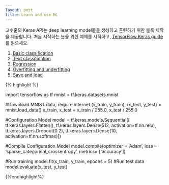```yaml
---
layout: post
title: Learn and use ML
---
```


고수준의 Keras API는 deep learning model들을 생성하고 훈련하기 위한 블록 제작을 제공합니다. 
처음 시작하는 분을 위한 예제를 시작하고, [TensorFlow Keras guide](https://www.tensorflow.org/guide/keras)를 읽으세요.

1. [Basic classification](https://www.tensorflow.org/tutorials/keras/basic_classification)
2. [Text classification](https://www.tensorflow.org/tutorials/keras/basic_text_classification)
3. [Regression](https://www.tensorflow.org/tutorials/keras/basic_regression)
4. [Overfitting and underfitting](https://www.tensorflow.org/tutorials/keras/overfit_and_underfit)
5. [Save and load](https://www.tensorflow.org/tutorials/keras/save_and_restore_models)


{% highlight %}

import tensorflow  as tf
mnist = tf.keras.datasets.mnist

#Download MNIST data, require internet
(x_train, y_train), (x_test, y_test) = mnist.load_data()
x_train, x_test = x_train / 255.0, x_test / 255.0

#Configuration Model
model = tf.keras.models.Sequential([
    tf.keras.layers.Flatten(),
    tf.keras.layers.Dense(512, activation=tf.nn.relu),
    tf.keras.layers.Dropout(0.2),
    tf.keras.layers.Dense(10, activation=tf.nn.softmax)])

#Compile Configuration Model
model.compile(optimizer = ‘Adam’,
              loss = ‘sparse_categorical_crossentropy’,
              metrics= [‘accuracy’])

#Run training
model.fit(x_train, y_train, epochs = 5)
#Run test data
model.evaluate(x_test, y_test)

{%endhighlight%}

